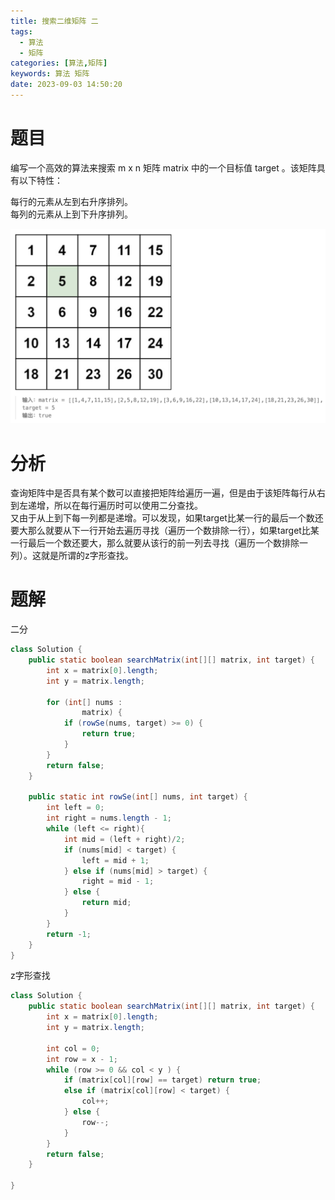 ```yaml
---
title: 搜索二维矩阵 二
tags:
  - 算法
  - 矩阵
categories: [算法,矩阵]
keywords: 算法 矩阵
date: 2023-09-03 14:50:20
---
```


# 题目
编写一个高效的算法来搜索 m x n 矩阵 matrix 中的一个目标值 target 。该矩阵具有以下特性：

每行的元素从左到右升序排列。  
每列的元素从上到下升序排列。

![image](搜索二维矩阵%20二/image.png)

# 分析

查询矩阵中是否具有某个数可以直接把矩阵给遍历一遍，但是由于该矩阵每行从右到左递增，所以在每行遍历时可以使用二分查找。  
又由于从上到下每一列都是递增。可以发现，如果target比某一行的最后一个数还要大那么就要从下一行开始去遍历寻找（遍历一个数排除一行），如果target比某一行最后一个数还要大，那么就要从该行的前一列去寻找（遍历一个数排除一列）。这就是所谓的z字形查找。

# 题解

二分
```java
class Solution {
    public static boolean searchMatrix(int[][] matrix, int target) {
        int x = matrix[0].length;
        int y = matrix.length;

        for (int[] nums :
                matrix) {
            if (rowSe(nums, target) >= 0) {
                return true;
            }
        }
        return false;
    }

    public static int rowSe(int[] nums, int target) {
        int left = 0;
        int right = nums.length - 1;
        while (left <= right){
            int mid = (left + right)/2;
            if (nums[mid] < target) {
                left = mid + 1;
            } else if (nums[mid] > target) {
                right = mid - 1;
            } else {
                return mid;
            }
        }
        return -1;
    }
}
```

z字形查找

```java
class Solution {
    public static boolean searchMatrix(int[][] matrix, int target) {
        int x = matrix[0].length;
        int y = matrix.length;

        int col = 0;
        int row = x - 1;
        while (row >= 0 && col < y ) {
            if (matrix[col][row] == target) return true;
            else if (matrix[col][row] < target) {
                col++;
            } else {
                row--;
            }
        }
        return false;
    }

}
```